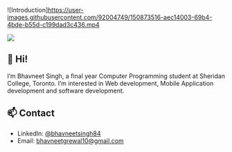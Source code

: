 
![Introduction]https://user-images.githubusercontent.com/92004749/150873516-aec14003-69b4-4bde-b55d-c199dad3c436.mp4


[![](https://img.shields.io/badge/Social-LinkedIn-informational?style=flat&logo=linkedin&logoColor=white&color=4AB197)](https://www.linkedin.com/in/bhavneetsingh84/)

## 👋 Hi! 
I’m Bhavneet Singh, a final year Computer Programming student at Sheridan College, Toronto. I’m interested in Web development, Mobile Application development and software development.

## 📫 Contact
- LinkedIn: [@bhavneetsingh84](https://www.linkedin.com/in/bhavneetsingh84/)
- Email: bhavneetgrewal10@gmail.com
